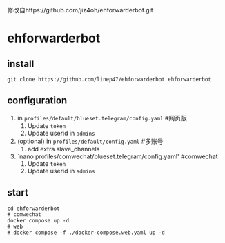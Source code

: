 修改自https://github.com/jiz4oh/ehforwarderbot.git
# ehforwarderbot

## install

```console
git clone https://github.com/linep47/ehforwarderbot ehforwarderbot
```

## configuration

1. in `profiles/default/blueset.telegram/config.yaml` #网页版
   1. Update `token`
   2. Update userid in `admins`
2. (optional) in `profiles/default/config.yaml` #多账号
   1. add extra slave_channels
3. `nano profiles/comwechat/blueset.telegram/config.yaml' #comwechat
   1. Update `token`
   2. Update userid in `admins`
## start

```console
cd ehforwarderbot
# comwechat
docker compose up -d
# web
# docker compose -f ./docker-compose.web.yaml up -d
```

